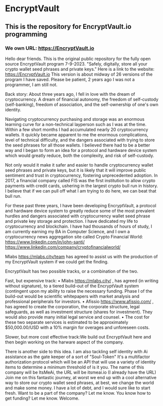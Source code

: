 # EncryptVault
## This is the repository for EncryptVault.io programming
### We own URL: https://EncryptVault.io

Hello dear friends. This is the original public repository for the fully open source EncryptVault program 7-9-2023. "Safely, digitally, store all your crypto wallet seed phrases and private keys." Here is a link to the website: https://EncryptVault.io This version is about midway of 26 versions of the program I have saved. Please be patient, 2 years ago I was not a programmer, I am still not.

Back story: About three years ago, I fell in love with the dream of cryptocurrency. A dream of financial autonomy, the freedom of self-custody (self-banking), freedom of association, and the self-ownership of one's own identity.

Navigating cryptocurrency purchasing and storage was an enormous learning curve for a non-technical layperson such as I was at the time. Within a few short months I had accumulated nearly 20 cryptocurrency wallets. It quickly became apparent to me the enormous complications, level of technical difficulty, and the dangers associated with trying to store the seed phrases for all those wallets. I believed there had to be a better way and I began to form an idea for a protocol and hardware device system which would greatly reduce, both the complexity, and risk of self-custody.

Not only would it make it safer and easier to handle cryptocurrency wallet seed phrases and private keys, but it is likely that it will improve public sentiment and trust in cryptocurrency, fostering unprecedented adoption. In 2017, a financial company called FIS was the first institution to allow crypto payments with credit cards, ushering in the largest crypto bull run in history. I believe that if we can pull off what I am trying to do here, we can beat that bull run.

For these past three years, I have been developing EncryptVault, a protocol and hardware device system to greatly reduce some of the most prevalent hurdles and dangers associated with cryptocurrency wallet seed phrase and private key storage and protection. I have dedicated my life to cryptocurrency and blockchain. I have had thousands of hours of study, I am currently earning my BA in Computer Science, and I own a cryptocurrency news aggregation site called Crypto Financial World: https://www.linkedin.com/in/john-santi/ https://www.linkedin.com/company/cryptofinancialworld/

Mlabs https://mlabs.city/team has agreed to assist us with the production of my EncryptVault system if we could get the finding.

EncryptVault has two possible tracks, or a combination of the two.

Fast, but expensive track: • Mlabs https://mlabs.city/ , has agreed (in writing without signature), to a tiered build-out of the EncryptVault system (contingent upon my ability to raise the necessary funding. Phase I of the build-out would be scientific whitepapers with market analysis and professional peripherals for investors. • Afissio https://www.afissio.com/ , has agreed to create the corporation, the corporate structure, legal safeguards, as well as investment structure (shares for investment). They would also provide many initial legal service and counsel. • The cost for these two separate services is estimated to be approximately $50,000.00/USD with a 10% margin for overages and unforeseen costs.

Slower, but more cost effective track:We build out EncryptVault here and then begin working on the harware aspect of the company.

There is another side to this idea. I am also tackling self identity with Ai assistance as the gate keeper of a sort of "Soul-Token" It's a multifactor authorization protocol which will be an API that will use a variety of identity items to determine a minimum threshold of is it you. The name of this company will be ItsMeAi, the URL will be itsmeai.io (I already have the URL) Join me on this fantastic journey, at worst we end up with a cool alternative way to store our crypto wallet seed phrases, at best, we change the world and make some money. I have a lot of debt, and I would sure like to start fresh. Want to be a part of the company? Let me know. You know how to get funding? Let me know. Welcome.

